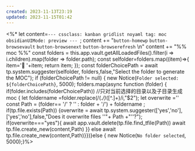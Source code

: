 ```yaml
---
created: 2023-11-13T23:19
updated: 2023-11-15T01:42
---
```

<%* 
let content=`---
cssclass: kanban gridlist noyaml
tag: moc
obsidianUIMode: preview
--- `;
content +=   "`button-homewp`  `button-browsevault`  `button-browsenext` `button-browserefresh` \n"
content +=   "%% moc %%"
const folders = this.app.vault.getAllLoadedFiles().filter(i => i.children).map(folder => folder.path);
const selfolder=folders.map((item)=>{
    item='📁 '+item;
    return item;
});
const folderChoicePath = await tp.system.suggester(selfolder, folders,false,"Select the folder to generate the MOC");
if (folderChoicePath != null) {
	new Notice(`Folder selected: ${folderChoicePath}`, 5000);
		folders.map(async function (folder) {
		if(folder.includes(folderChoicePath))  //只对当前选择的目录以及子目录生成moc
			{
			let foldername =folder.replace(/(.*\/)*([^.]+)/i,"$2");
			let overwrite =''
			const Path = (folder== '/' ? '' : folder + '/') + foldername ;  
			if(tp.file.exists(Path))
			{overwrite = await tp.system.suggester(['yes','no'], ['yes','no'],false,"Does it overwrite files ''"+ Path +"''?");
				if(overwrite==="yes"){ await app.vault.delete(tp.file.find_tfile(Path)) 
					 await tp.file.create_new(content,Path) }}
			else await tp.file.create_new(content,Path)}})}else {
	new Notice(`No folder selected`, 5000);}%>